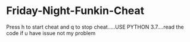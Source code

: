 # Friday-Night-Funkin-Cheat
Press h to start cheat and q to stop cheat.....USE PYTHON 3.7....read the code if u have issue not my problem 
